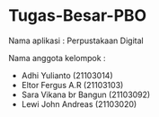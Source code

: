 # Tugas-Besar-PBO
Nama aplikasi : Perpustakaan Digital

Nama anggota kelompok :
- Adhi Yulianto (21103014)
- Eltor Fergus A.R (21103103)
- Sara Vikana br Bangun (21103092)
- Lewi John Andreas (21103020)
